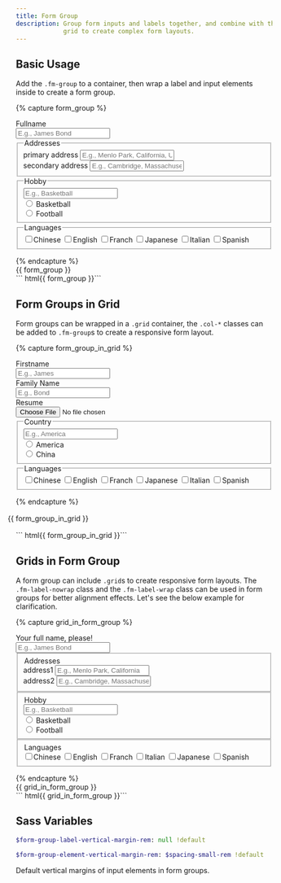 ```yaml
---
title: Form Group
description: Group form inputs and labels together, and combine with the
             grid to create complex form layouts.
---
```


## Basic Usage

Add the `.fm-group` to a container, then wrap a label and input elements
inside to create a form group.

<!-- markdownlint-disable -->
{% capture form_group %}
<form>
  <div class="fm-group">
    <label class="fm-label" for="fullname">Fullname</label>
    <div class="fm fm-text">
      <input type="text" id="fullname" name="fullname" placeholder="E.g., James Bond">
    </div>
  </div>
  <fieldset class="fm-group">
    <legend class="fm-label">Addresses</legend>
    <div class="fm fm-text">
      <label for="primary-address" class="d-none">primary address</label>
      <input type="text" id="primary-address" name="primary_address" placeholder="E.g., Menlo Park, California, United States">
    </div>
    <div class="fm fm-text">
      <label for="secondary-address" class="d-none">secondary address</label>
      <input type="text" id="secondary-address" name="secondary_address" placeholder="E.g., Cambridge, Massachusetts, United States">
    </div>
  </fieldset>
  <fieldset class="fm-group">
    <legend class="fm-label">Hobby</legend>
    <div class="fm-dropdown dropdown-fixed dropdown-absolute-m">
      <div class="fm fm-select" data-auto="false">
        <input placeholder="E.g., Basketball">
      </div>
      <div class="dropdown-menu">
        <div class="dropdown-items">
          <div class="btns-y">
            <div class="btn-radio btn-hollow-primary">
              <input type="radio" id="hobby-basketball" name="hobby" value="basketball">
              <label for="hobby-basketball">Basketball</label>
            </div>
            <div class="btn-radio btn-hollow-primary">
              <input type="radio" id="hobby-football" name="hobby" value="football">
              <label for="hobby-football">Football</label>
            </div>
          </div>
        </div>
      </div>
    </div>
  </fieldset>
  <fieldset class="fm-group">
    <legend class="fm-label">Languages</legend>
    <div class="fm fm-check">
      <label><input type="checkbox" name="languages" value="zh">Chinese</label>
      <label><input type="checkbox" name="languages" value="en">English</label>
      <label><input type="checkbox" name="languages" value="fr">Franch</label>
      <label><input type="checkbox" name="languages" value="ja">Japanese</label>
      <label><input type="checkbox" name="languages" value="it">Italian</label>
      <label><input type="checkbox" name="languages" value="sp">Spanish</label>
    </div>
  </fieldset>  
</form>
{% endcapture %}
<div class="example">
  {{ form_group }}
</div>
``` html{{ form_group }}```
<!-- markdownlint-enable -->

## Form Groups in Grid

Form groups can be wrapped in a `.grid` container, the `.col-*` classes
can be added to `.fm-group`s to create a responsive form layout.

<!-- markdownlint-disable -->
{% capture form_group_in_grid %}
<form class="grid">
  <div class="fm-group col-12 col-6-m">
    <label class="fm-label" for="firstname">Firstname</label>
    <div class="fm fm-text">
      <input id="firstname" name="firstname" placeholder="E.g., James">
    </div>
  </div>
  <div class="fm-group col-12 col-6-m">
    <label class="fm-label" for="family-name">Family Name</label>
    <div class="fm fm-text">
      <input id="family-name" name="family_name" placeholder="E.g., Bond">
    </div>
  </div>
  <div class="fm-group col-12 col-6-m">
    <label class="fm-label" for="resume">Resume</label>
    <div class="fm fm-file">
      <input type="file" id="resume" name="resume" placeholder="E.g., my_resume.pdf">
    </div>
  </div>
  <fieldset class="fm-group col-12 col-6-m">
    <legend class="fm-label">Country</legend>
    <div class="fm-dropdown dropdown-fixed dropdown-absolute-m">
      <div class="fm fm-select" data-auto="false">
        <input placeholder="E.g., America">
      </div>
      <div class="dropdown-menu">
        <div class="dropdown-items">
          <div class="btns-y">
            <div class="btn-radio btn-hollow-primary">
              <input type="radio" id="america" name="country" value="america">
              <label for="america">America</label>
            </div>
            <div class="btn-radio btn-hollow-primary">
              <input type="radio" id="china" name="country" value="china">
              <label for="china">China</label>
            </div>
          </div>
        </div>
      </div>
    </div>
  </fieldset>
  <fieldset class="fm-group col-12">
    <legend class="fm-label">Languages</legend>
    <div class="fm fm-check">
      <label><input type="checkbox" name="languages" value="zh">Chinese</label>
      <label><input type="checkbox" name="languages" value="en">English</label>
      <label><input type="checkbox" name="languages" value="fr">Franch</label>
      <label><input type="checkbox" name="languages" value="ja">Japanese</label>
      <label><input type="checkbox" name="languages" value="it">Italian</label>
      <label><input type="checkbox" name="languages" value="sp">Spanish</label>
    </div>
  </fieldset>
</form>
{% endcapture %}
<div style="margin: 1rem -1rem">
  {{ form_group_in_grid }}
</div>
``` html{{ form_group_in_grid }}```
<!-- markdownlint-enable -->

## Grids in Form Group

A form group can include `.grid`s to create responsive form layouts.
The `.fm-label-nowrap` class and the `.fm-label-wrap` class can be used
in form groups for better alignment effects.
Let's see the below example for clarification.

<!-- markdownlint-disable -->
{% capture grid_in_form_group %}
<form>
  <div class="fm-group">
    <div class="grid">
      <!-- Use the .fm-label-wrap modifier to
      break the long texts in the label in two lines. -->
      <label class="fm-label fm-label-wrap col-auto" for="fullname">Your full name, please!</label>
      <div class="fm fm-text col-8 col-10-m">
        <input type="text" id="fullname" name="fullname" placeholder="E.g., James Bond">
      </div>
    </div>
  </div>
  <fieldset class="fm-group">
    <div class="grid">
      <!-- Use the .fm-label-nowrap class to
      ensure the texts in the label show in a single line. -->
      <legend class="fm-label fm-label-nowrap col-auto">Addresses</legend>
      <div class="fm fm-text col-4 col-5-m">
        <label for="address1" class="d-none">address1</label>
        <input type="text" id="address1" name="address1" placeholder="E.g., Menlo Park, California">
      </div>
      <div class="fm fm-text col-4 col-5-m">
        <label for="address2" class="d-none">address2</label>
        <input type="text" id="address2" name="address2" placeholder="E.g., Cambridge, Massachusetts">
      </div>
    </div>
  </fieldset>
  <fieldset class="fm-group">
    <div class="grid">
      <legend class="fm-label fm-label-nowrap col-auto">Hobby</legend>
      <div class="fm-dropdown dropdown-fixed dropdown-absolute-m col-8 col-10-m">
        <div class="fm fm-select" data-auto="false">
          <input placeholder="E.g., Basketball">
        </div>
        <div class="dropdown-menu">
          <div class="dropdown-items">
            <div class="btns-y">
              <div class="btn-radio btn-hollow-primary">
                <input type="radio" id="basketball" name="hobby2" value="basketball">
                <label for="hobby-basketball">Basketball</label>
              </div>
              <div class="btn-radio btn-hollow-primary">
                <input type="radio" id="football" name="hobby2" value="football">
                <label for="hobby-football">Football</label>
              </div>
            </div>
          </div>
        </div>
      </div>
    </div>
  </fieldset>
  <fieldset class="fm-group">
    <div class="grid">
      <legend class="fm-label fm-label-nowrap col-auto">Languages</legend>
      <!-- Use the .my-tiny class for a better alignment effect. -->
      <div class="fm fm-check col-8 col-10-m my-tiny">
        <label><input type="checkbox" name="languages" value="zh">Chinese</label>
        <label><input type="checkbox" name="languages" value="en">English</label>
        <label><input type="checkbox" name="languages" value="fr">Franch</label>
        <label><input type="checkbox" name="languages" value="it">Italian</label>
        <label><input type="checkbox" name="languages" value="ja">Japanese</label>
        <label><input type="checkbox" name="languages" value="sp">Spanish</label>
      </div>
    </div>
  </fieldset>  
</form>
{% endcapture %}
<div class="example">
  {{ grid_in_form_group }}
</div>
``` html{{ grid_in_form_group }}```
<!-- markdownlint-enable -->

## Sass Variables

``` sass
$form-group-label-vertical-margin-rem: null !default
```

``` sass
$form-group-element-vertical-margin-rem: $spacing-small-rem !default
```

Default vertical margins of input elements in form groups.
